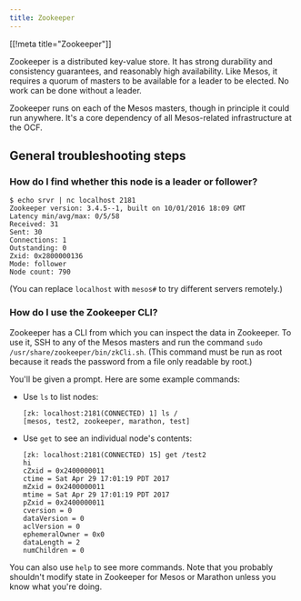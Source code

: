 ```yaml
---
title: Zookeeper
---
```


[[!meta title="Zookeeper"]]

Zookeeper is a distributed key-value store. It has strong durability and
consistency guarantees, and reasonably high availability. Like Mesos, it
requires a quorum of masters to be available for a leader to be elected. No
work can be done without a leader.

Zookeeper runs on each of the Mesos masters, though in principle it could run
anywhere. It's a core dependency of all Mesos-related infrastructure at the
OCF.

## General troubleshooting steps

### How do I find whether this node is a leader or follower?

```
$ echo srvr | nc localhost 2181
Zookeeper version: 3.4.5--1, built on 10/01/2016 18:09 GMT
Latency min/avg/max: 0/5/58
Received: 31
Sent: 30
Connections: 1
Outstanding: 0
Zxid: 0x2800000136
Mode: follower
Node count: 790
```

(You can replace `localhost` with `mesos#` to try different servers remotely.)

### How do I use the Zookeeper CLI?

Zookeeper has a CLI from which you can inspect the data in Zookeeper. To use
it, SSH to any of the Mesos masters and run the command `sudo /usr/share/zookeeper/bin/zkCli.sh`. (This command must be run as root because it reads the password from a file only readable by root.)

You'll be given a prompt. Here are some example commands:

- Use `ls` to list nodes:

  ```
  [zk: localhost:2181(CONNECTED) 1] ls /
  [mesos, test2, zookeeper, marathon, test]
  ```

- Use `get` to see an individual node's contents:

  ```
  [zk: localhost:2181(CONNECTED) 15] get /test2
  hi
  cZxid = 0x2400000011
  ctime = Sat Apr 29 17:01:19 PDT 2017
  mZxid = 0x2400000011
  mtime = Sat Apr 29 17:01:19 PDT 2017
  pZxid = 0x2400000011
  cversion = 0
  dataVersion = 0
  aclVersion = 0
  ephemeralOwner = 0x0
  dataLength = 2
  numChildren = 0
  ```

You can also use `help` to see more commands. Note that you probably shouldn't
modify state in Zookeeper for Mesos or Marathon unless you know what you're
doing.
